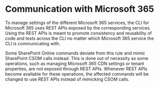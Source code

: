 # Communication with Microsoft 365

To manage settings of the different Microsoft 365 services, the CLI for Microsoft 365 uses REST APIs exposed by the corresponding services. Using the REST APIs is meant to promote consistency and reusability of code and tests across the CLI no matter which Microsoft 365 service the CLI is communicating with.

Some SharePoint Online commands deviate from this rule and mimic SharePoint CSOM calls instead. This is done out of necessity as some operations, such as managing Microsoft 365 CDN settings or tenant properties, are not exposed through REST APIs. Whenever REST APIs become available for these operations, the affected commands will be changed to use REST APIs instead of mimicking CSOM calls.

